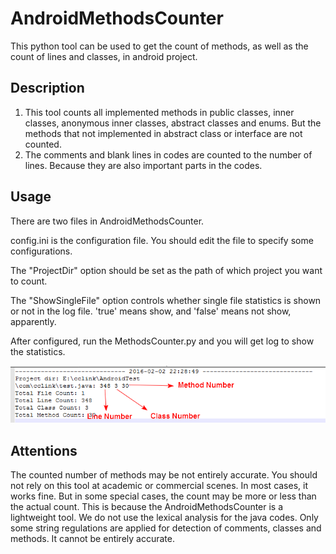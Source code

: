 # AndroidMethodsCounter
This python tool can be used to get the count of methods, as well as the count of lines and classes, in android project.

## Description
1. This tool counts all implemented methods in public classes, inner classes, anonymous inner classes, abstract classes and enums. But the methods that not implemented in abstract class or interface are not counted.
2. The comments and blank lines in codes are counted to the number of lines. Because they are also important parts in the codes.

## Usage
There are two files in AndroidMethodsCounter.

config.ini is the configuration file. You should edit the file to specify some configurations.

The "ProjectDir" option should be set as the path of which project you want to count.

The "ShowSingleFile" option controls whether single file statistics is shown or not in the log file. 'true' means show, and 'false' means not show, apparently.

After configured, run the MethodsCounter.py and you will get log to show the statistics.

![image](https://github.com/cclink/AndroidMethodsCounter/blob/master/img/Image%20239.png)

## Attentions
The counted number of methods may be not entirely accurate. You should not rely on this tool at academic or commercial scenes. In most cases, it works fine. But in some special cases, the count may be more or less than the actual count.
This is because the AndroidMethodsCounter is a lightweight tool. We do not use the lexical analysis for the java codes. Only some string regulations are applied for detection of comments, classes and methods. It cannot be entirely accurate.
